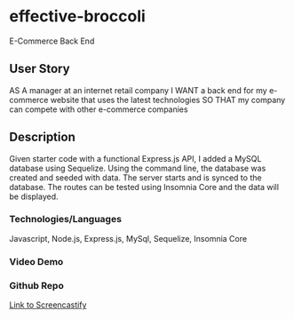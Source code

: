 # effective-broccoli
E-Commerce Back End

## User Story
AS A manager at an internet retail company
I WANT a back end for my e-commerce website that uses the latest technologies
SO THAT my company can compete with other e-commerce companies

## Description
Given starter code with a functional Express.js API, I added a MySQL database using Sequelize. Using the command line, the database was created and seeded with data. The server starts and is synced to the database. The routes can be tested using Insomnia Core and the data will be displayed.

### Technologies/Languages
Javascript, Node.js, Express.js, MySql, Sequelize, Insomnia Core

### Video Demo


### Github Repo
[Link to Screencastify](https://github.com/KarenAdkins84/effective-broccoli)
